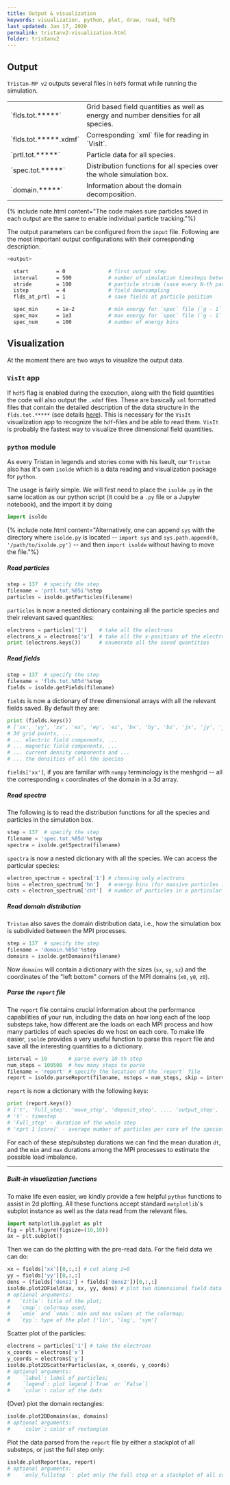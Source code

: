 ```yaml
---
title: Output & visualization
keywords: visualization, python, plot, draw, read, hdf5
last_updated: Jan 17, 2020
permalink: tristanv2-visualization.html
folder: tristanv2
---
```


## Output

`Tristan-MP v2` outputs several files in `hdf5` format while running the simulation.

<table>
<colgroup>
<col width="30%" />
<col width="70%" />
</colgroup>
<tbody>

<tr>
  <td markdown="span">
    `flds.tot.*****`
  </td>
  <td markdown="span">
    Grid based field quantities as well as energy and number densities for all species.
  </td>
</tr>

<tr>
  <td markdown="span">
    `flds.tot.*****.xdmf`
  </td>
  <td markdown="span">
    Corresponding `xml` file for reading in `VisIt`.
  </td>
</tr>

<tr>
  <td markdown="span">
    `prtl.tot.*****`
  </td>
  <td markdown="span">
    Particle data for all species.
  </td>
</tr>

<tr>
  <td markdown="span">
    `spec.tot.*****`
  </td>
  <td markdown="span">
    Distribution functions for all species over the whole simulation box.
  </td>
</tr>

<tr>
  <td markdown="span">
    `domain.*****`
  </td>
  <td markdown="span">
    Information about the domain decomposition.
  </td>
</tr>

</tbody>
</table>

{% include note.html content="The code makes sure particles saved in each output are the same to enable individual particle tracking."%}

The output parameters can be configured from the `input` file. Following are the most important output configurations with their corresponding description.

```bash
<output>

  start         = 0              # first output step
  interval      = 500            # number of simulation timesteps between output steps
  stride        = 100            # particle stride (save every N-th particle)
  istep         = 4              # field downsampling
  flds_at_prtl  = 1              # save fields at particle position

  spec_min      = 1e-2           # min energy for `spec` file (`g - 1` for massive and `e` for massless)
  spec_max      = 1e3            # max energy for `spec` file (`g - 1` for massive and `e` for massless)
  spec_num      = 100            # number of energy bins
```

## Visualization

At the moment there are two ways to visualize the output data.

### `VisIt` app

If `hdf5` flag is enabled during the execution, along with the field quantities the code will also output the `.xdmf` files. These are basically `xml` formatted files that contain the detailed description of the data structure in the `flds.tot.*****` (see details [here](http://www.xdmf.org/index.php/Main_Page)). This is necessary for the `VisIt` visualization app to recognize the `hdf`-files and be able to read them. `VisIt` is probably the fastest way to visualize three dimensional field quantities.

### `python` module

As every Tristan in legends and stories come with his Iseult, our `Tristan` also has it's own `isolde` which is a data reading and visualization package for `python`.

The usage is fairly simple. We will first need to place the `isolde.py` in the same location as our python script (it could be a `.py` file or a Jupyter notebook), and the import it by doing

```python
import isolde
```

{% include note.html content="Alternatively, one can append `sys` with the directory where `isolde.py` is located -- `import sys` and `sys.path.append(0, '/path/to/isolde.py')` -- and then `import isolde` without having to move the file."%}

##### Read particles
```python
step = 137  # specify the step
filename = 'prtl.tot.%05i'%step
particles = isolde.getParticles(filename)
```

`particles` is now a nested dictionary containing all the particle species and their relevant saved quantities:

```python
electrons = particles['1']    # take all the electrons
electrons_x = electrons['x']  # take all the x-positions of the electrons
print (electrons.keys())      # enumerate all the saved quantities
```

##### Read fields
```python
step = 137  # specify the step
filename = 'flds.tot.%05d'%step
fields = isolde.getFields(filename)
```
`fields` is now a dictionary of three dimensional arrays with all the relevant fields saved. By default they are:

```python
print (fields.keys())
# ['xx', 'yy', 'zz', 'ex', 'ey', 'ez', 'bx', 'by', 'bz', 'jx', 'jy', 'jz', 'dens1', 'dens2', ...]
# 3d grid points, ...
# ... electric field components, ...
# ... magnetic field components, ...
# ... current density components and ...
# ... the densities of all the species
```

`fields['xx']`, if you are familiar with `numpy` terminology is the meshgrid -- all the corresponding `x` coordinates of the domain in a 3d array.

##### Read spectra
The following is to read the distribution functions for all the species and particles in the simulation box.

```python
step = 137  # specify the step
filename = 'spec.tot.%05d'%step
spectra = isolde.getSpectra(filename)
```

`spectra` is now a nested dictionary with all the species. We can access the particular species:

```python
electron_spectrum = spectra['1'] # choosing only electrons
bins = electron_spectrum['bn']   # energy bins (for massive particles it's `gamma-1`, for massless - `e`)
cnts = electron_spectrum['cnt']  # number of particles in a particular bin
```

##### Read domain distribution

`Tristan` also saves the domain distribution data, i.e., how the simulation box is subdivided between the MPI processes.

```python
step = 137  # specify the step
filename = 'domain.%05d'%step
domains = isolde.getDomains(filename)
```

Now `domains` will contain a dictionary with the sizes (`sx`, `sy`, `sz`) and the coordinates of the "left bottom" corners of the MPI domains (`x0`, `y0`, `z0`).

##### Parse the `report` file

The `report` file contains crucial information about the performance capabilities of your run, including the data on how long each of the loop substeps take, how different are the loads on each MPI process and how many particles of each species do we host on each core. To make life easier, `isolde` provides a very useful function to parse this `report` file and save all the interesting quantities to a dictionary.

```python
interval = 10       # parse every 10-th step
num_steps = 100500  # how many steps to parse
filename = 'report' # specify the location of the `report` file
report = isolde.parseReport(filename, nsteps = num_steps, skip = interval)
```

`report` is now a dictionary with the following keys:

```python
print (report.keys())
# ['t', 'Full_step', 'move_step', 'deposit_step', ..., 'output_step', 'nprt 1 [core]', 'nprt 2 [core]', ...]
# 't' - timestep
# 'Full_step' - duration of the whole step
# 'nprt 1 [core]' - average number of particles per core of the species 1
```

For each of these step/substep durations we can find the mean duration `dt`, and the `min` and `max` durations among the MPI processes to estimate the possible load imbalance.

***

##### Built-in visualization functions
To make life even easier, we kindly provide a few helpful `python` functions to assist in 2d plotting. All these functions accept standard `matplotlib`'s subplot instance as well as the data read from the relevant files.

```python
import matplotlib.pyplot as plt
fig = plt.figure(figsize=(10,10))
ax = plt.subplot()
```

Then we can do the plotting with the pre-read data. For the field data we can do:

```python
xx = fields['xx'][0,:,:] # cut along z=0
yy = fields['yy'][0,:,:]
dens = (fields['dens1'] + fields['dens2'])[0,:,:]
isolde.plot2DField(ax, xx, yy, dens) # plot two dimensional field data
# optional arguments:
#   `title`: title of the plot;
#   `cmap`: colormap used;
#   `vmin` and `vmax`: min and max values at the colormap;
#   `typ`: type of the plot ['lin', 'log', 'sym']
```

Scatter plot of the particles:

```python
electrons = particles['1'] # take the electrons
x_coords = electrons['x']
y_coords = electrons['y']
isolde.plot2DScatterParticles(ax, x_coords, y_coords)
# optional arguments:
#    `label`: label of particles;
#    `legend`: plot legend [`True` or `False`]
#    `color`: color of the dots
```

(Over) plot the domain rectangles:

```python
isolde.plot2DDomains(ax, domains)
# optional arguments:
#    `color`: color of rectangles
```

Plot the data parsed from the `report` file by either a stackplot of all substeps, or just the full step only:

```python
isolde.plotReport(ax, report)
# optional arguments:
#    `only_fullstep `: plot only the full step or a stackplot of all substeps [`True` or `False`]
```

